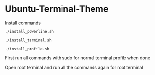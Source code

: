 # Ubuntu-Terminal-Theme

Install commands 

```
./install_powerline.sh

./install_terminal.sh

./install_profile.sh
```

First run all commands with sudo for normal terminal profile when done 

Open root terminal and run all the commands again for root terminal
